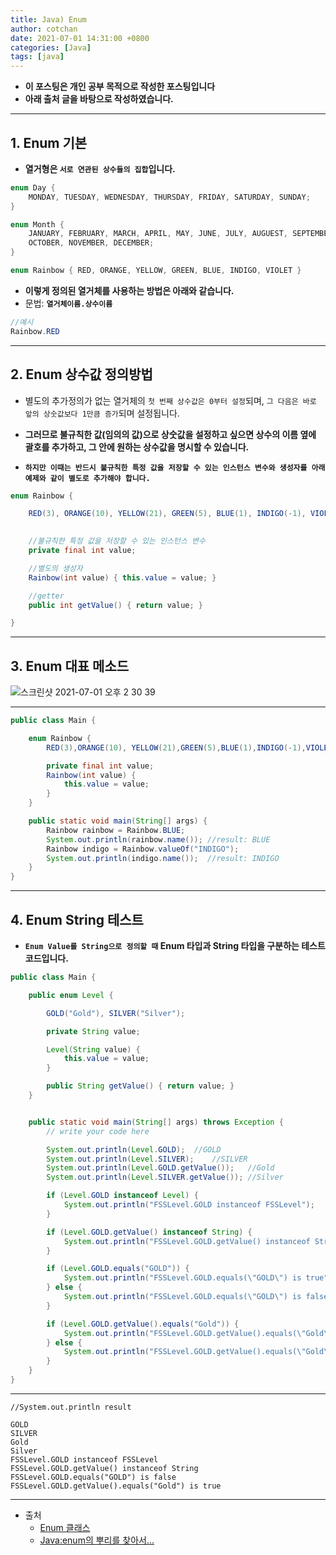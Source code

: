 ```yaml
---
title: Java) Enum
author: cotchan
date: 2021-07-01 14:31:00 +0800
categories: [Java]
tags: [java]   
---
```


+ **이 포스팅은 개인 공부 목적으로 작성한 포스팅입니다**
+ **아래 출처 글을 바탕으로 작성하였습니다.**

---

## 1. Enum 기본

+ **열거형은 `서로 연관된 상수들의 집합`입니다.**

```java
enum Day {
	MONDAY, TUESDAY, WEDNESDAY, THURSDAY, FRIDAY, SATURDAY, SUNDAY;
}

enum Month {
	JANUARY, FEBRUARY, MARCH, APRIL, MAY, JUNE, JULY, AUGUEST, SEPTEMBER,
	OCTOBER, NOVEMBER, DECEMBER;
}

enum Rainbow { RED, ORANGE, YELLOW, GREEN, BLUE, INDIGO, VIOLET }
```

+ **이렇게 정의된 열거체를 사용하는 방법은 아래와 같습니다.**
+ 문법: **`열거체이름.상수이름`**

```java
//예시
Rainbow.RED
```

---

## 2. Enum 상수값 정의방법

+ 별도의 추가정의가 없는 열거체의 `첫 번째 상수값은 0부터 설정`되며, `그 다음은 바로 앞의 상숫값보다 1만큼 증가`되며 설정됩니다.

+ **그러므로 불규칙한 값(임의의 값)으로 상숫값을 설정하고 싶으면 상수의 이름 옆에 괄호를 추가하고, 그 안에 원하는 상수값을 명시할 수 있습니다.**

+ **`하지만 이때는 반드시 불규칙한 특정 값을 저장할 수 있는 인스턴스 변수와 생성자를 아래 예제와 같이 별도로 추가해야 합니다.`**


```java
enum Rainbow {

    RED(3), ORANGE(10), YELLOW(21), GREEN(5), BLUE(1), INDIGO(-1), VIOLET(-11);

 
    //불규칙한 특정 값을 저장할 수 있는 인스턴스 변수
    private final int value;

    //별도의 생성자
    Rainbow(int value) { this.value = value; }

    //getter
    public int getValue() { return value; }

}
```

---

## 3. Enum 대표 메소드

![스크린샷 2021-07-01 오후 2 30 39](https://user-images.githubusercontent.com/75410527/124070780-55c7fd80-da79-11eb-8cb6-7a826abe34a3.png)

---

```java
public class Main {

    enum Rainbow {
        RED(3),ORANGE(10), YELLOW(21),GREEN(5),BLUE(1),INDIGO(-1),VIOLET(-11);

        private final int value;
        Rainbow(int value) {
            this.value = value;
        }
    }

    public static void main(String[] args) {
        Rainbow rainbow = Rainbow.BLUE;
        System.out.println(rainbow.name()); //result: BLUE
        Rainbow indigo = Rainbow.valueOf("INDIGO");
        System.out.println(indigo.name());  //result: INDIGO
    }
}

```

---

## 4. Enum String 테스트

+ **`Enum Value를 String으로 정의할 때` Enum 타입과 String 타입을 구분하는 테스트 코드입니다.**

```java
public class Main {

    public enum Level {

        GOLD("Gold"), SILVER("Silver");

        private String value;

        Level(String value) {
            this.value = value;
        }

        public String getValue() { return value; }
    }


    public static void main(String[] args) throws Exception {
	    // write your code here

        System.out.println(Level.GOLD);  //GOLD
        System.out.println(Level.SILVER);    //SILVER
        System.out.println(Level.GOLD.getValue());   //Gold
        System.out.println(Level.SILVER.getValue()); //Silver

        if (Level.GOLD instanceof Level) {
            System.out.println("FSSLevel.GOLD instanceof FSSLevel");    //here
        }

        if (Level.GOLD.getValue() instanceof String) {
            System.out.println("FSSLevel.GOLD.getValue() instanceof String");   //here
        }

        if (Level.GOLD.equals("GOLD")) {
            System.out.println("FSSLevel.GOLD.equals(\"GOLD\") is true");
        } else {
            System.out.println("FSSLevel.GOLD.equals(\"GOLD\") is false");  //here
        }

        if (Level.GOLD.getValue().equals("Gold")) {
            System.out.println("FSSLevel.GOLD.getValue().equals(\"Gold\") is true");    //here
        } else {
            System.out.println("FSSLevel.GOLD.getValue().equals(\"Gold\") is true");
        }
    }
}
```

---

```
//System.out.println result

GOLD
SILVER
Gold
Silver
FSSLevel.GOLD instanceof FSSLevel
FSSLevel.GOLD.getValue() instanceof String
FSSLevel.GOLD.equals("GOLD") is false
FSSLevel.GOLD.getValue().equals("Gold") is true
```

---

+ 출처
  + [Enum 클래스](http://tcpschool.com/java/java_api_enum)
  + [Java:enum의 뿌리를 찾아서...](https://www.nextree.co.kr/p11686/)
